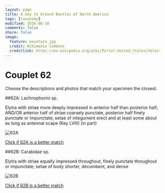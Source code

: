 ```yaml
---
layout: page
title: A key to Ground Beetles of North America
tags: [taxonomy]
modified: 2016-08-10
comments: false
share: false
image:
  feature: mountain.jpg
  credit: Wikimedia Commons
  creditlink: https://en.wikipedia.org/wiki/Portal:United_States/Selected_panorama#/media/File:Mount_Ellinor,_Mount_Washington_Panorama.jpg
---
```


# Couplet 62


Choose the descriptions and photos that match your specimen the closest. 

##62A: Lachnophorini sp. 

Elytra with striae more deeply impressed in anterior half than posterior half; AND/OR anterior half of striae coarsely punctate, posterior half finely punctate or impunctate; setae of integument erect and at least some about as long as antennal scape (Key LVIII) (in part)

![62A](//klevan.github.io/images/keyfigs/Key1_62_62A.png)

[Click if 62A is a better match](https://en.wikipedia.org/wiki/Lachnophorini)


##62B: Carabidae sp. 

Elytra with striae equally impressed throughout, finely punctate throughout or impunctate; setae of body shorter, decumbent, and dense

![62B](//klevan.github.io/images/keyfigs/Key1_62_62B.png)

[Click if 62B is a better match](//klevan.github.io/dynamicTaxonomy/Key1_63)

